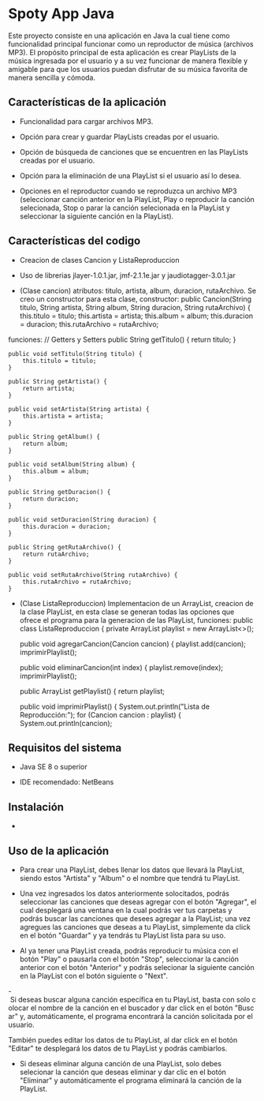 
# Spoty App Java

Este proyecto consiste en una aplicación en Java la cual tiene como funcionalidad principal funcionar como un reproductor de música (archivos MP3). El propósito principal de esta aplicación es crear PlayLists de la música ingresada por el usuario y a su vez funcionar de manera flexible y amigable para que los usuarios puedan disfrutar de su música favorita de manera sencilla y cómoda.

## Características de la aplicación

- Funcionalidad para cargar archivos MP3.

- Opción para crear y guardar PlayLists creadas por el usuario.

- Opción de búsqueda de canciones que se encuentren en las PlayLists creadas por el usuario.

- Opción para la eliminación de una PlayList si el usuario así lo desea.

- Opciones en el reproductor cuando se reproduzca un archivo MP3 (seleccionar canción anterior en la PlayList, Play o reproducir la canción selecionada, Stop o parar la canción selecionada en la PlayList y seleccionar la siguiente canción en la PlayList).

## Características del codigo

- Creacion de clases Cancion y ListaReproduccion

- Uso de librerias jlayer-1.0.1.jar, jmf-2.1.1e.jar y jaudiotagger-3.0.1.jar

- (Clase cancion) atributos: titulo, artista, album, duracion, rutaArchivo. Se creo un constructor para esta clase, constructor: public Cancion(String titulo, String artista, String album, String duracion, String rutaArchivo) {
        this.titulo = titulo;
        this.artista = artista;
        this.album = album;
        this.duracion = duracion;
        this.rutaArchivo = rutaArchivo;

funciones: // Getters y Setters
    public String getTitulo() {
        return titulo;
    }

    public void setTitulo(String titulo) {
        this.titulo = titulo;
    }

    public String getArtista() {
        return artista;
    }

    public void setArtista(String artista) {
        this.artista = artista;
    }

    public String getAlbum() {
        return album;
    }

    public void setAlbum(String album) {
        this.album = album;
    }

    public String getDuracion() {
        return duracion;
    }

    public void setDuracion(String duracion) {
        this.duracion = duracion;
    }

    public String getRutaArchivo() {
        return rutaArchivo;
    }

    public void setRutaArchivo(String rutaArchivo) {
        this.rutaArchivo = rutaArchivo;
    }


- (Clase ListaReproduccion) Implementacion de un ArrayList, creacion de la clase PlayList, en esta clase se generan todas las opciones que ofrece el programa para la generacion de las PlayList, funciones: public class ListaReproduccion {
    private ArrayList<Cancion> playlist = new ArrayList<>();

    public void agregarCancion(Cancion cancion) {
        playlist.add(cancion);
        imprimirPlaylist();

    public void eliminarCancion(int index) {
        playlist.remove(index);
        imprimirPlaylist();

     public ArrayList<Cancion> getPlaylist() {
        return playlist;

     public void imprimirPlaylist() {
        System.out.println("Lista de Reproducción:");
        for (Cancion cancion : playlist) {
            System.out.println(cancion);              

## Requisitos del sistema

- Java SE 8 o superior

- IDE recomendado: NetBeans

## Instalación

- 

## Uso de la aplicación

- Para crear una PlayList, debes llenar los datos que llevará la PlayList, siendo estos "Artista" y "Album" o el nombre que tendrá tu PlayList.

- Una vez ingresados los datos anteriormente solocitados, podrás seleccionar las canciones que deseas agregar con el botón "Agregar", el cual desplegará una ventana en la cual podrás ver tus carpetas y podrás buscar las canciones que desees agregar a la PlayList; una vez agregues las canciones que deseas a tu PlayList, simplemente da click en el botón "Guardar" y ya tendrás tu PlayList lista para su uso.

- Al ya tener una PlayList creada, podrás reproducir tu música con el botón "Play" o pausarla con el botón "Stop", seleccionar la canción anterior con el botón "Anterior" y podrás selecionar la siguiente canción en la PlayList con el botón siguiente o "Next".

- Si deseas buscar alguna canción específica en tu PlayList, basta con solo colocar el nombre de la canción en el buscador y dar click en el botón "Buscar" y, automáticamente, el programa encontrará la canción solicitada por el usuario. 

También puedes editar los datos de tu PlayList, al dar click en el botón "Editar" te desplegará los datos de tu PlayList y podrás cambiarlos.

- Si deseas eliminar alguna canción de una PlayList, solo debes selecionar la canción que deseas eliminar y dar clic en el botón "Eliminar" y automáticamente el programa eliminará la canción de la PlayList.



